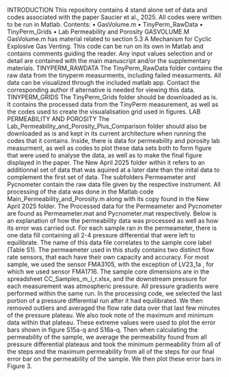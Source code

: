 INTRODUCTION
This repository contains 4 stand alone set of data and codes associated with the paper Saucier et al., 2025. All codes were written to be run in Matlab.
Contents:
•	GasVolume.m
•	TinyPerm_RawData
•	TinyPerm_Grids
•	Lab Permeability and Porosity
GASVOLUME.M
GasVolume.m has material related to section 5.3 A Mechanism for Cyclic Explosive Gas Venting. This code can be run on its own in Matlab and contains comments guiding the reader. Any input values selection and or detail are contained with the main manuscript and/or the supplementary materials. 
TINYPERM_RAWDATA
The TinyPerm_RawData folder contains the raw data from the tinyperm measurments, including failed measurments. All data can be visualized through the included matlab app. Contact the corresponding author if alternative is needed for viewing this data.
TINYPERM_GRIDS
The TinyPerm_Grids folder should be downloaded as is. It contains the processed data from the TinyPerm measurement, as well as the codes used to create the visualalisation  grid used in figures.
LAB PERMEABILITY AND POROSITY
The Lab_Permeability_and_Porosity_Plus_Comparison folder should also be downloaded as is and kept in its current architecture when running the codes that it contains. Inside, there is data for permeability and porosity lab measurment, as well as codes to plot these data sets both to form figure that were used to analyse the data, as well as to make the final figure displayed in the paper. The New April 2025 folder within it refers to an additionnal set of data that was aquired at a later date than the inital data to complement the first set of data.
The subfolders Permeameter and Pycnometer contain the raw data file given by the respective instrument. All processing of the data was done in the Matlab code Main_Permeability_and_Porosity.m along with its copy found in the New April 2025 folder. The Processed data for the Permeameter and Pycnometer are found as Permeameter.mat and Pycnometer.mat respectively. Below is an explanation of how the permeability data was processed as well as how its error was carried out.
For each sample ran in the permeameter, there is one data fill containing all 2-4 pressure differential that were left to equilibrate. The name of this data file correlates to the sample core label (Table S1). The permeameter used in this study contains two distinct flow rate sensors, that each have their own capacity and accuracy. For most sample, we used the sensor FMA3105, with the exception of LV23_1a , for which we used sensor FMA1716. The sample core dimensions are in the spreadsheet CC_Samples_m_l_r.xlsx, and the downstream pressure for each measurement was atmospheric pressure.
All pressure gradients were performed within the same run. In the processing code, we selected the last portion of a pressure differential run after it had equilibrated. We then removed outliers and averaged the flow rate data over that last few minutes of the pressure plateau. We also took note of the maximum and minimum data within that plateau. These extreme values were used to plot the error bars shown in figure S15a-q and S16a-q. Then when calculating the permeability of the sample, we average the permeability found from all pressure differential plateaus and took the minimum permeability from all of the steps and the maximum permeability from all of the steps for our final error bar on the permeability of the sample. We then plot these error bars in Figure 3. 
